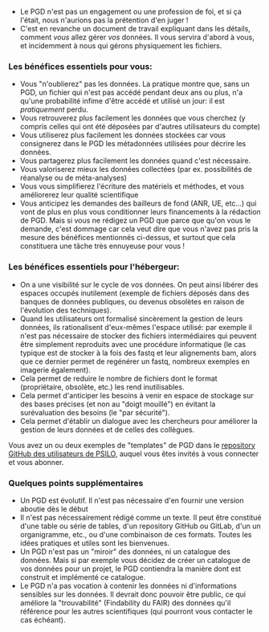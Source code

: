 - Le PGD n'est pas un engagement ou une profession de foi, et si ça l'était, nous n'aurions
  pas la prétention d'en juger !
- C'est en revanche un document de travail expliquant dans les détails, comment _vous_ allez
  gérer _vos_ données. Il vous servira d'abord à vous, et incidemment à nous qui gérons
  physiquement les fichiers.

### Les bénéfices essentiels pour vous:

- Vous "n'oublierez" pas les données. La pratique montre que, sans un PGD, un fichier qui
  n'est pas accédé pendant deux ans ou plus, n'a qu'une probabilité infime d'être accédé
  et utilisé un jour: il est _pratiquement_ perdu.
- Vous retrouverez plus facilement les données que vous cherchez (y compris celles qui ont
  été déposées par d'autres utilisateurs du compte)
- Vous utiliserez plus facilement les données stockées car vous consignerez dans le PGD
  les métadonnées utilisées pour décrire les données.
- Vous partagerez plus facilement les données quand c'est nécessaire.
- Vous valoriserez mieux les données collectées (par ex. possibilités de réanalyse ou de
  méta-analyses)
- Vous vous simplifierez l'écriture des matériels et méthodes, et vous améliorerez leur
  qualité scientifique
- Vous anticipez les demandes des bailleurs de fond (ANR, UE, etc...) qui vont de plus en
  plus vous conditionner leurs financements à la rédaction de PGD. Mais si vous ne rédigez
  un PGD que parce que qu'on vous le demande, c'est dommage car cela veut dire que vous
  n'avez pas pris la mesure des bénéfices mentionnés ci-dessus, et surtout que cela
  constituera une tâche très ennuyeuse pour vous !

### Les bénéfices essentiels pour l'hébergeur:

- On a une visibilité sur le cycle de vos données. On peut ainsi libérer des espaces
  occupés inutilement (exemple de fichiers déposés dans des banques de données publiques,
  ou devenus obsolètes en raison de l'évolution des techniques).
- Quand les utilisateurs ont formalisé sincèrement la gestion de leurs données, ils
  rationalisent d'eux-mêmes l'espace utilisé: par exemple il n'est pas nécessaire de
  stocker des fichiers intermédiaires qui peuvent être simplement reproduits avec une
  procédure informatique (le cas typique est de stocker à la fois des fastq et leur
  alignements bam, alors que ce dernier permet de regénérer un fastq, nombreux exemples en
  imagerie également).
- Cela permet de reduire le nombre de fichiers dont le format (propriétaire, obsolète,
  etc.) les rend inutilisables.
- Cela permet d'anticiper les besoins à venir en espace de stockage sur des bases précises
  (et non au "doigt mouillé") en évitant la surévaluation des besoins (le "par
  sécurité").
- Cela permet d'établir un dialogue avec les chercheurs pour améliorer la gestion de leurs
  données et de celles des collègues.

Vous avez un ou deux exemples de "templates" de PGD dans le [repository GitHub des
utilisateurs de PSILO](https://github.com/ARTbio/usePsilo), auquel vous êtes invités à
vous connecter et vous abonner.

### Quelques points supplémentaires

- Un PGD est évolutif. Il n'est pas nécessaire d'en fournir une version aboutie dès le début
- Il n'est pas nécessairement rédigé comme un texte. Il peut être constitué d'une table ou
  série de tables, d'un repository GitHub ou GitLab, d'un un organigramme, etc., ou d'une
  combinaison de ces formats. Toutes les idées pratiques et utiles sont les bienvenues.
- Un PGD n'est pas un "miroir" des données, ni un catalogue des données. Mais si par
  exemple vous décidez de créer un catalogue de vos données pour un projet, le PGD
  contiendra la manière dont est construit et implémenté ce catalogue.
- Le PGD n'a pas vocation à contenir les données ni d'informations sensibles sur les
  données. Il devrait donc pouvoir être public, ce qui améliore la "trouvabilité"
  (Findability du FAIR) des données qu'il référence pour les autres scientifiques (qui
  pourront vous contacter le cas échéant).
